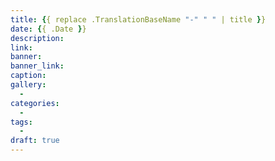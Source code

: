 ```yaml
---
title: {{ replace .TranslationBaseName "-" " " | title }}
date: {{ .Date }}
description:
link:
banner:
banner_link:
caption:
gallery:
  -
categories:
  -
tags:
  -
draft: true
---
```

